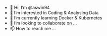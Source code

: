 - 👋 Hi, I’m @aswin94
- 👀 I’m interested in Coding & Analysing Data
- 🌱 I’m currently learning Docker & Kubernetes
- 💞️ I’m looking to collaborate on ...
- 📫 How to reach me ...

<!---
aswin94/aswin94 is a ✨ special ✨ repository because its `README.md` (this file) appears on your GitHub profile.
You can click the Preview link to take a look at your changes.
--->
